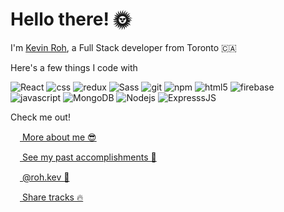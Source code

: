 # Hello there! 🌞

I'm [Kevin Roh](https://kevinroh.ca), a Full Stack developer from Toronto 🇨🇦

Here's a few things I code with
<p>
  <img alt="React" src="https://img.shields.io/badge/-React-45b8d8?style=flat-square&logo=react&logoColor=white" />
  <img alt="css" src="https://img.shields.io/badge/-CSS3-2B97CC?style=flat-square&logo=css3&logoColor=white" />
  <img alt="redux" src="https://img.shields.io/badge/-Redux-764ABC?style=flat-square&logo=redux&logoColor=white" />
  <img alt="Sass" src="https://img.shields.io/badge/-Sass-CC6699?style=flat-square&logo=sass&logoColor=white" />
  <img alt="git" src="https://img.shields.io/badge/-Git-F05032?style=flat-square&logo=git&logoColor=white" />
  <img alt="npm" src="https://img.shields.io/badge/-NPM-CB3837?style=flat-square&logo=npm&logoColor=white" />
  <img alt="html5" src="https://img.shields.io/badge/-HTML5-E34F26?style=flat-square&logo=html5&logoColor=white" />
  <img alt="firebase" src="https://img.shields.io/badge/-Firebase-F7A011?style=flat-square&logo=firebase&logoColor=white" />
  <img alt="javascript" src="https://img.shields.io/badge/-JavaScript-F7DF1F?style=flat-square&logo=javascript&logoColor=white" />
  <img alt="MongoDB" src="https://img.shields.io/badge/-MongoDB-13aa52?style=flat-square&logo=mongodb&logoColor=white" />
  <img alt="Nodejs" src="https://img.shields.io/badge/-NodeJS-43853d?style=flat-square&logo=Node.js&logoColor=white" />
  <img alt="ExpresssJS" src="https://img.shields.io/badge/-ExpressJS-EFEFEF?style=flat-square&logo=express&logoColor=black" />
</p>


Check me out!

<a href="https://kevinroh.ca" target="_blank"><img src="https://img-premium.flaticon.com/png/512/2922/2922688.png?token=exp=1622266437~hmac=39e163543aece7b1409b6328534c0d27" width="15"/> More about me 😎 </a>
<br/>

<a href="https://linkedin.com/in/kevinroh" target="_blank"><img src="https://img-premium.flaticon.com/png/512/174/174857.png?token=exp=1622264588~hmac=69c93e5fbf5ab8d1012aaaa28c9f5909" width="15"/> See my past accomplishments 🚀 </a>
<br/>

<a href="https://www.instagram.com/roh.kev/" target="_blank"><img src="https://upload.wikimedia.org/wikipedia/commons/thumb/e/e7/Instagram_logo_2016.svg/1024px-Instagram_logo_2016.svg.png" width="15"/> @roh.kev 📸 </a>
<br/>

<a href="https://open.spotify.com/user/12147067787?si=8938b10c54b049c9" target="_blank"><img src="https://www.freepnglogos.com/uploads/spotify-logo-png/file-spotify-logo-png-4.png" width="15"/> Share tracks 🔥 </a>
<br/>
